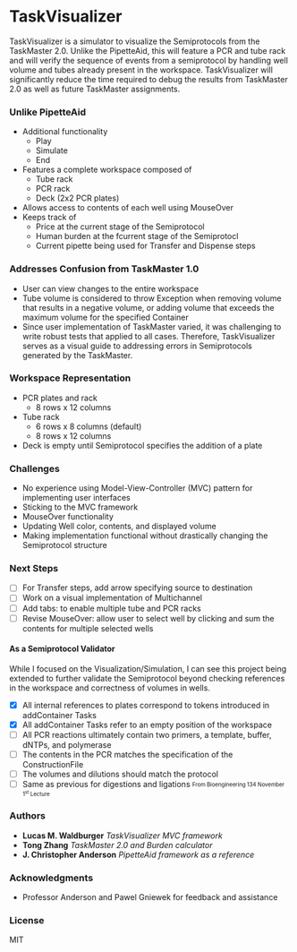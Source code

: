 # TaskVisualizer

TaskVisualizer is a simulator to visualize the Semiprotocols from the TaskMaster 2.0. Unlike the PipetteAid, this will feature a PCR and tube rack and will verify the sequence of events from a semiprotocol by handling well volume and tubes already present in the workspace. TaskVisualizer will significantly reduce the time required to debug the results from TaskMaster 2.0 as well as future TaskMaster assignments.

### Unlike PipetteAid
* Additional functionality
  * Play
  * Simulate
  * End
* Features a complete workspace composed of
  * Tube rack
  * PCR rack
  * Deck (2x2 PCR plates)
* Allows access to contents of each well using MouseOver
* Keeps track of
  * Price at the current stage of the Semiprotocol
  * Human burden at the fcurrent stage of the Semiprotocl
  * Current pipette being used for Transfer and Dispense steps
  
### Addresses Confusion from TaskMaster 1.0
* User can view changes to the entire workspace
* Tube volume is considered to throw Exception when removing volume that results in a negative volume, or adding volume that exceeds the maximum volume for the specified Container
* Since user implementation of TaskMaster varied, it was challenging to write robust tests that applied to all cases. Therefore, TaskVisualizer serves as a visual guide to addressing errors in Semiprotocols generated by the TaskMaster.

### Workspace Representation
* PCR plates and rack
  * 8 rows x 12 columns
* Tube rack
  * 6 rows x 8 columns (default)
  * 8 rows x 12 columns
* Deck is empty until Semiprotocol specifies the addition of a plate

### Challenges
* No experience using Model-View-Controller (MVC) pattern for implementing user interfaces
* Sticking to the MVC framework
* MouseOver functionality
* Updating Well color, contents, and displayed volume
* Making implementation functional without drastically changing the Semiprotocol structure

### Next Steps
- [ ] For Transfer steps, add arrow specifying source to destination
- [ ] Work on a visual implementation of Multichannel
- [ ] Add tabs: to enable multiple tube and PCR racks
- [ ] Revise MouseOver: allow user to select well by clicking and sum the contents for multiple selected wells

#### As a Semiprotocol Validator
While I focused on the Visualization/Simulation, I can see this project being extended to further validate the Semiprotocol beyond checking references in the workspace and correctness of volumes in wells.

- [X] All internal references to plates correspond to tokens introduced in addContainer Tasks
- [X]	All addContainer Tasks refer to an empty position of the workspace
- [ ]	All PCR reactions ultimately contain two primers, a template, buffer, dNTPs, and polymerase
- [ ]	The contents in the PCR matches the specification of the ConstructionFile
- [ ]	The volumes and dilutions should match the protocol
- [ ]	Same as previous for digestions and ligations
<sub><sup>From Bioengineering 134 November 1<sup>st</sup> Lecture</sup></sub>

### Authors

* **Lucas M. Waldburger** *TaskVisualizer MVC framework*
* **Tong Zhang** *TaskMaster 2.0 and Burden calculator*
* **J. Christopher Anderson** *PipetteAid framework as a reference*

### Acknowledgments

* Professor Anderson and Pawel Gniewek for feedback and assistance

### License

MIT
